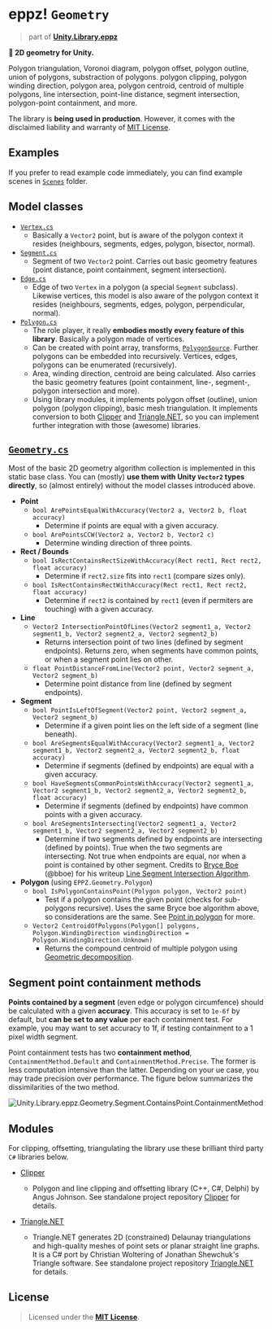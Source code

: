 # eppz! `Geometry`
> part of [**Unity.Library.eppz**](https://github.com/eppz/Unity.Library.eppz)

**📐 2D geometry for Unity.**

Polygon triangulation, Voronoi diagram, polygon offset, polygon outline, union of polygons, substraction of polygons. polygon clipping, polygon winding direction, polygon area, polygon centroid, centroid of multiple polygons, line intersection, point-line distance, segment intersection, polygon-point containment, and more.

The library is **being used in production**. However, it comes with the disclaimed liability and warranty of [MIT License](https://en.wikipedia.org/wiki/MIT_License).

## Examples

If you prefer to read example code immediately, you can find example scenes in [`Scenes`](Scenes) folder.

## Model classes

* [`Vertex.cs`](Model/Vertex.cs)
	+ Basically a `Vector2` point, but is aware of the polygon context it resides (neighbours, segments, edges, polygon, bisector, normal).
* [`Segment.cs`](Model/Segment.cs)
	+ Segment of two `Vector2` point. Carries out basic geometry features (point distance, point containment, segment intersection).
* [`Edge.cs`](Model/Edge.cs)
	+ Edge of two `Vertex` in a polygon (a special `Segment` subclass). Likewise vertices, this model is also aware of the polygon context it resides (neighbours, segments, edges, polygon, perpendicular, normal).
* [`Polygon.cs`](Model/Edge.cs)
	+ The role player, it really **embodies mostly every feature of this library**. Basically a polygon made of vertices.
	+ Can be created with point array, transforms, [`PolygonSource`](Components/PolygonSource.cs). Further polygons can be embedded into recursively. Vertices, edges, polygons can be enumerated (recursively).
	+ Area, winding direction, centroid are being calculated. Also carries the basic geometry features (point containment, line-, segment-, polygon intersection and more).
	+ Using library modules, it implements polygon offset (outline), union polygon (polygon clipping), basic mesh triangulation. It implements conversion to both [Clipper](https://github.com/eppz/Clipper) and [Triangle.NET](https://github.com/eppz/Triangle.NET), so you can implement further integration with those (awesome) libraries.

## [`Geometry.cs`](Geometry.cs)

Most of the basic 2D geometry algorithm collection is implemented in this static base class. You can (mostly) **use them with Unity `Vector2` types directly**, so (almost entirely) without the model classes introduced above.

* **Point**
	+ `bool ArePointsEqualWithAccuracy(Vector2 a, Vector2 b, float accuracy)`
		+ Determine if points are equal with a given accuracy.
	+ `bool ArePointsCCW(Vector2 a, Vector2 b, Vector2 c)`
		+ Determine winding direction of three points.		
* **Rect / Bounds**
	+ `bool IsRectContainsRectSizeWithAccuracy(Rect rect1, Rect rect2, float accuracy)`
		+ Determine if `rect2.size` fits into `rect1` (compare sizes only).
	+ `bool IsRectContainsRectWithAccuracy(Rect rect1, Rect rect2, float accuracy)`
		+ Determine if `rect2` is contained by `rect1` (even if permiters are touching) with a given accuracy.
* **Line**
	+ `Vector2 IntersectionPointOfLines(Vector2 segment1_a, Vector2 segment1_b, Vector2 segment2_a, Vector2 segment2_b)`
		+ Returns intersection point of two lines (defined by segment endpoints). Returns zero, when segments have common points, or when a segment point lies on other.
	+ `float PointDistanceFromLine(Vector2 point, Vector2 segment_a, Vector2 segment_b)`
		+ Determine point distance from line (defined by segment endpoints).
* **Segment**
	+ `bool PointIsLeftOfSegment(Vector2 point, Vector2 segment_a, Vector2 segment_b)`
		+ Determine if a given point lies on the left side of a segment (line beneath).
	+ `bool AreSegmentsEqualWithAccuracy(Vector2 segment1_a, Vector2 segment1_b, Vector2 segment2_a, Vector2 segment2_b, float accuracy)`
		+ Determine if segments (defined by endpoints) are equal with a given accuracy.
	+ `bool HaveSegmentsCommonPointsWithAccuracy(Vector2 segment1_a, Vector2 segment1_b, Vector2 segment2_a, Vector2 segment2_b, float accuracy)`
		+ Determine if segments (defined by endpoints) have common points with a given accuracy.
	+ `bool AreSegmentsIntersecting(Vector2 segment1_a, Vector2 segment1_b, Vector2 segment2_a, Vector2 segment2_b)`
		+ Determine if two segments defined by endpoints are intersecting (defined by points). True when the two segments are intersecting. Not true when endpoints are equal, nor when a point is contained by other segment. Credits to [Bryce Boe](https://github.com/bboe) (@bboe) for his writeup [Line Segment Intersection Algorithm](http://bryceboe.com/2006/10/23/line-segment-intersection-algorithm).
* **Polygon** (using `EPPZ.Geometry.Polygon`)
	+ `bool IsPolygonContainsPoint(Polygon polygon, Vector2 point)`
		+ Test if a polygon contains the given point (checks for sub-polygons recursive). Uses the same Bryce boe algorithm above, so considerations are the same. See [Point in polygon](https://en.wikipedia.org/wiki/Point_in_polygon#Ray_casting_algorithm) for more.
	+ `Vector2 CentroidOfPolygons(Polygon[] polygons, Polygon.WindingDirection windingDirection = Polygon.WindingDirection.Unknown)`
		+ Returns the compound centroid of multiple polygon using [Geometric decomposition](https://en.wikipedia.org/wiki/Centroid#By_geometric_decomposition).

## Segment point containment methods

**Points contained by a segment** (even edge or polygon circumfence) should be calculated with a given **accuracy**. This accuracy is set to `1e-6f` by default, but **can be set to any value** per each containment test. For example, you may want to set accuracy to 1f, if testing containment to a 1 pixel width segment.

Point containment tests has two **containment method**, `ContainmentMethod.Default` and `ContainmentMethod.Precise`. The former is less computation intensive than the latter. Depending on your ue case, you may trade precision over performance. The figure below summarizes the dissimilarities of the two method.

![Unity.Library.eppz.Geometry.Segment.ContainsPoint.ContainmentMethod](https://github.com/eppz/Unity.Library.eppz.Geometry/raw/Documentation/Documentation/Unity.Library.eppz.Geometry.Segment.ContainsPoint.ContainmentMethod.png)

## Modules

For clipping, offsetting, triangulating the library use these brilliant third party `C#` libraries below.

* [Clipper](https://github.com/eppz/Clipper)

	+ Polygon and line clipping and offsetting library (C++, C#, Delphi) by Angus Johnson. See standalone project repository [Clipper](https://github.com/eppz/Clipper) for details.

* [Triangle.NET](https://github.com/eppz/Triangle.NET)

	+ Triangle.NET generates 2D (constrained) Delaunay triangulations and high-quality meshes of point sets or planar straight line graphs. It is a C# port by Christian Woltering of Jonathan Shewchuk's Triangle software. See standalone project repository [Triangle.NET](https://github.com/eppz/Triangle.NET) for details.

## License

> Licensed under the [**MIT License**](https://en.wikipedia.org/wiki/MIT_License).
